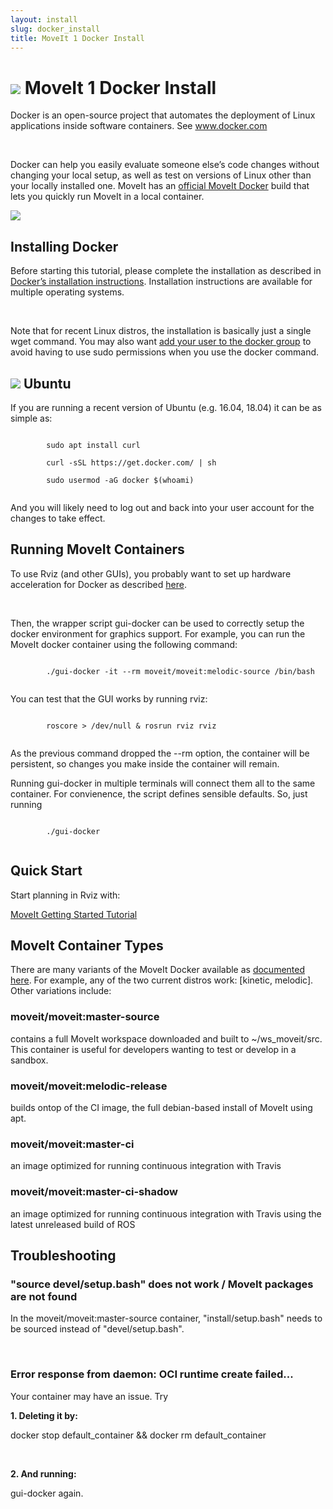 ```yaml
---
layout: install
slug: docker_install
title: MoveIt 1 Docker Install
---
```


<div>
    <h1><img src="/assets/install_page/docker.png">  MoveIt 1 Docker Install</h1>
    <p>
      Docker is an open-source project that automates the deployment of Linux
      applications inside software containers. See <a href="https://www.docker.com/" target="_blank">www.docker.com</a>
    </p>
    <br/>
    <p>
      Docker can help you easily evaluate someone else’s code changes without changing your local setup, as well as test on versions of Linux other than your locally installed one. MoveIt has an <a href="https://hub.docker.com/r/moveit/moveit/" target="_blank">official MoveIt Docker</a> build that lets you quickly run MoveIt in a local container.
    </p>
    <img class="docker-img" src="/assets/install_page/docker-illustration.png"/>
    <div class="horizontal-line"></div>
    <h2>Installing Docker</h2>
    <p>
      Before starting this tutorial, please complete the installation as described in <a href="https://docs.docker.com/install/" target="_blank">Docker’s installation instructions</a>. Installation instructions are available for multiple operating systems.
    </p>
    <br/>
    <p>
      Note that for recent Linux distros, the installation is basically just a single wget command. You may also want <a href="https://docs.docker.com/install/linux/docker-ce/ubuntu/" target="_blank">add your user to the docker group</a> to avoid having to use sudo permissions when you use the docker command.
    </p>
    <h2>
      <img src="/assets/install_page/ubuntu_black.png"> Ubuntu
    </h2>
    <p>If you are running a recent version of Ubuntu (e.g. 16.04, 18.04) it can be as simple as:</p>
    <div class="bash-command">
      <code>
        sudo apt install curl<br/>
        curl -sSL https://get.docker.com/ | sh<br/>
        sudo usermod -aG docker $(whoami)
      </code>
    </div>
    <p>And you will likely need to log out and back into your user account for the changes to take effect.</p>
    <div class="horizontal-line"></div>
    <h2>Running MoveIt Containers</h2>
    <p>
      To use Rviz (and other GUIs), you probably want to set up hardware acceleration for Docker as described <a href="http://wiki.ros.org/docker/Tutorials/Hardware%20Acceleration" target="_blank">here</a>.
    </p>
    <br/>
    <p>
      Then, the wrapper script <span class="ros-command">gui-docker</span> can be used to correctly setup the docker environment for graphics support. For example, you can run the MoveIt docker container using the following command:
    </p>
    <div class="bash-command">
      <code>
        ./gui-docker -it --rm moveit/moveit:melodic-source /bin/bash
      </code>
    </div>
    <p>You can test that the GUI works by running rviz:</p>
    <div class="bash-command">
      <code>
        roscore > /dev/null & rosrun rviz rviz
      </code>
    </div>
    <p>As the previous command dropped the <span class="ros-command">--rm</span> option, the container will be persistent, so changes you make inside the container will remain.</p>
    <p>Running <span class="ros-command">gui-docker</span> in multiple terminals will connect them all to the same container. For convienence, the script defines sensible defaults. So, just running</p>
    <div class="bash-command">
      <code>
        ./gui-docker
      </code>
    </div>
    <div class="horizontal-line"></div>
    <h2>Quick Start</h2>
        <p>
          Start planning in Rviz with:
        </p>
        <a href="https://ros-planning.github.io/moveit_tutorials/" target="_blank">
          <span class="link-with-background">
            MoveIt Getting Started Tutorial
          </span>
        </a>
    <div class="horizontal-line"></div>
    <h2>MoveIt Container Types</h2>
    <p>There are many variants of the MoveIt Docker available as <a href="/documentation/contributing/continuous_integration/">documented here</a>. For example, any of the two current distros work: [kinetic, melodic]. Other variations include:</p>
    <div class="container">
        <div class="install-card-wrapper">
            <div class="col-4 install-card-single">
                <h3>moveit/moveit:master-source</h3>
                <p>contains a full MoveIt workspace downloaded and built to ~/ws_moveit/src. This container is useful for developers wanting to test or develop in a sandbox.</p>
            </div>
            <div class="col-4 install-card-single">
                <h3>moveit/moveit:melodic-release</h3>
                <p>builds ontop of the CI image, the full debian-based install of MoveIt using apt.</p>
            </div>
            <div class="col-4 install-card-single">
                <h3>moveit/moveit:master-ci</h3>
                <p>an image optimized for running continuous integration with Travis</p>
            </div>
            <div class="col-4 install-card-single">
                <h3>moveit/moveit:master-ci-shadow</h3>
                <p>an image optimized for running continuous integration with Travis using the latest unreleased build of ROS</p>
            </div>
        </div>
    </div>
    <div class="horizontal-line"></div>
    <h2>Troubleshooting</h2>
        <h3>"source devel/setup.bash" does not work / MoveIt packages are not found</h3>
            <p>In the moveit/moveit:master-source container, "install/setup.bash" needs to be sourced instead of "devel/setup.bash".</p>
            <br/>
        <h3>Error response from daemon: OCI runtime create failed...</h3>
            <p>Your container may have an issue. Try</p>
            <p><b>1. Deleting it by:</b></p>
            <p><span class="ros-command">docker stop default_container && docker rm default_container</span></p>
            <br/>
            <p><b>2. And running:</b></p>
            <p><span class="ros-command">gui-docker</span> again.</p>
</div>
